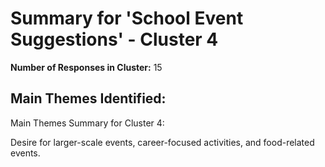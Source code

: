 # Summary for 'School Event Suggestions' - Cluster 4

**Number of Responses in Cluster:** 15

## Main Themes Identified:

Main Themes Summary for Cluster 4:

Desire for larger-scale events, career-focused activities, and food-related events.
